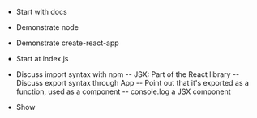 - Start with docs
- Demonstrate node
- Demonstrate create-react-app
- Start at index.js
- Discuss import syntax with npm
-- JSX: Part of the React library
-- Discuss export syntax through App
-- Point out that it's exported as a function, used as a component
-- console.log a JSX component

- Show
